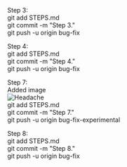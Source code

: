 Step 3:<br> 
git add STEPS.md<br>
git commit -m "Step 3."<br>
git push -u origin bug-fix<br>

Step 4:<br> 
git add STEPS.md<br>
git commit -m "Step 4."<br>
git push -u origin bug-fix<br>

Step 7:<br>
Added image<br>
![Headache](https://external-content.duckduckgo.com/iu/?u=https%3A%2F%2Fi.imgflip.com%2F471xbc.jpg&f=1&nofb=1&ipt=0f8ac697eb153de179896f999f481de8e7cf42597802a218ee2b42a52c2cea88&ipo=images "Merge Conflicts")<br>
git add STEPS.md<br>
git commit -m "Step 7."<br>
git push -u origin bug-fix-experimental<br>

Step 8:<br> 
git add STEPS.md<br>
git commit -m "Step 8."<br>
git push -u origin bug-fix<br>
